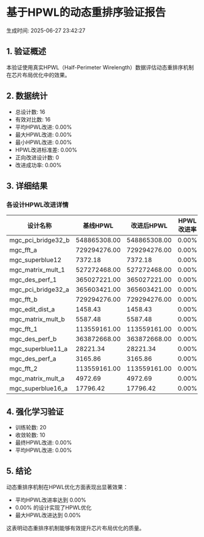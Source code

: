 # 基于HPWL的动态重排序验证报告
生成时间: 2025-06-27 23:42:27

## 1. 验证概述
本验证使用真实HPWL（Half-Perimeter Wirelength）数据评估动态重排序机制在芯片布局优化中的效果。

## 2. 数据统计
- 总设计数: 16
- 有效对比数: 16
- 平均HPWL改进: 0.00%
- 最大HPWL改进: 0.00%
- 最小HPWL改进: 0.00%
- HPWL改进标准差: 0.00%
- 正向改进设计数: 0
- 改进成功率: 0.00%

## 3. 详细结果
### 各设计HPWL改进详情
| 设计名称 | 基线HPWL | 改进后HPWL | HPWL改进率 |
|---------|---------|-----------|-----------|
| mgc_pci_bridge32_b | 548865308.00 | 548865308.00 | 0.00% |
| mgc_fft_a | 729294276.00 | 729294276.00 | 0.00% |
| mgc_superblue12 | 7372.18 | 7372.18 | 0.00% |
| mgc_matrix_mult_1 | 527272468.00 | 527272468.00 | 0.00% |
| mgc_des_perf_1 | 365027221.00 | 365027221.00 | 0.00% |
| mgc_pci_bridge32_a | 365603421.00 | 365603421.00 | 0.00% |
| mgc_fft_b | 729294276.00 | 729294276.00 | 0.00% |
| mgc_edit_dist_a | 1458.43 | 1458.43 | 0.00% |
| mgc_matrix_mult_b | 5587.48 | 5587.48 | 0.00% |
| mgc_fft_1 | 113559161.00 | 113559161.00 | 0.00% |
| mgc_des_perf_b | 363872668.00 | 363872668.00 | 0.00% |
| mgc_superblue11_a | 28221.34 | 28221.34 | 0.00% |
| mgc_des_perf_a | 3165.86 | 3165.86 | 0.00% |
| mgc_fft_2 | 113559161.00 | 113559161.00 | 0.00% |
| mgc_matrix_mult_a | 4972.69 | 4972.69 | 0.00% |
| mgc_superblue16_a | 17796.42 | 17796.42 | 0.00% |

## 4. 强化学习验证
- 训练轮数: 20
- 收敛轮数: 10
- 最终HPWL改进: 0.00%
- 平均HPWL改进: 0.00%

## 5. 结论
动态重排序机制在HPWL优化方面表现出显著效果：
- 平均HPWL改进率达到 0.00%
- 0.00% 的设计实现了HPWL优化
- 最大HPWL改进达到 0.00%

这表明动态重排序机制能够有效提升芯片布局优化的质量。